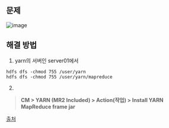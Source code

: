 ## 문제
![image](https://user-images.githubusercontent.com/43158502/132225996-bb38c0c8-0cb1-494c-81f4-f30d87e9c17c.png)

## 해결 방법
1. yarn의 서버인 server01에서
```
hdfs dfs -chmod 755 /user/yarn
hdfs dfs -chmod 755 /user/yarn/mapreduce
```

2. 
> **CM > YARN (MR2 Included) > Action(작업) > Install YARN MapReduce frame jar**

[출처](https://community.cloudera.com/t5/Support-Questions/java-io-FileNotFoundException-File-does-not-exist-hdfs-ABC/td-p/286737)
